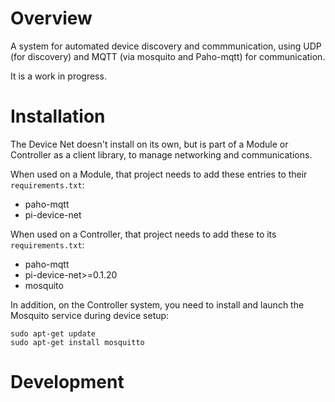 Overview
========

A system for automated device discovery and commmunication,
using UDP (for discovery) and MQTT (via mosquito and
Paho-mqtt) for communication.

It is a work in progress.

Installation
============

The Device Net doesn't install on its own, but is part of a Module or 
Controller as a client library, to manage networking and communications.

When used on a Module, that project needs to add these entries to their
`requirements.txt`:

* paho-mqtt
* pi-device-net

When used on a Controller, that project needs to add these to its 
`requirements.txt`:

* paho-mqtt
* pi-device-net>=0.1.20
* mosquito

In addition, on the Controller system, you need to install and launch the
Mosquito service during device setup:

    sudo apt-get update
    sudo apt-get install mosquitto
 
Development
===========
